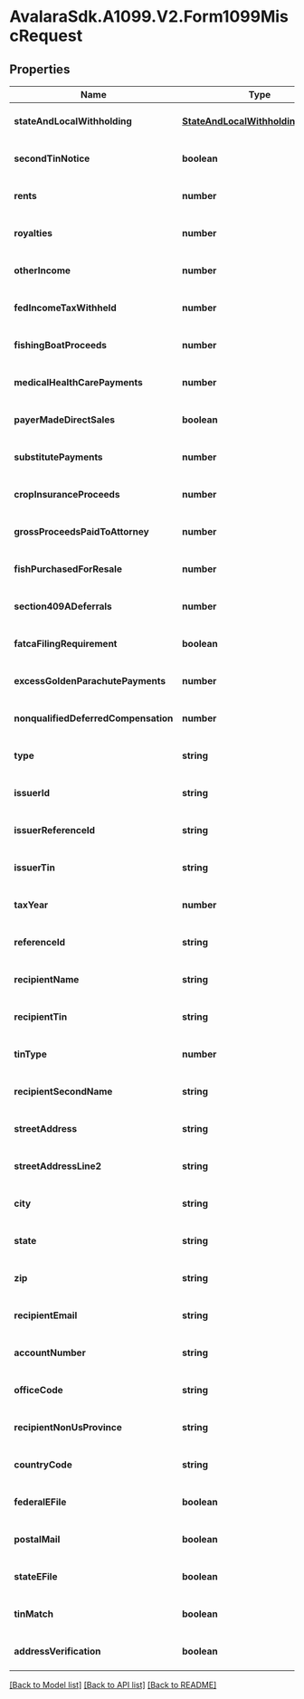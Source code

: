 # AvalaraSdk.A1099.V2.Form1099MiscRequest

## Properties

Name | Type | Description | Notes
------------ | ------------- | ------------- | -------------
**stateAndLocalWithholding** | [**StateAndLocalWithholdingRequest**](StateAndLocalWithholdingRequest.md) |  | [optional] [default to undefined]
**secondTinNotice** | **boolean** |  | [optional] [default to undefined]
**rents** | **number** |  | [optional] [default to undefined]
**royalties** | **number** |  | [optional] [default to undefined]
**otherIncome** | **number** |  | [optional] [default to undefined]
**fedIncomeTaxWithheld** | **number** |  | [optional] [default to undefined]
**fishingBoatProceeds** | **number** |  | [optional] [default to undefined]
**medicalHealthCarePayments** | **number** |  | [optional] [default to undefined]
**payerMadeDirectSales** | **boolean** |  | [optional] [default to undefined]
**substitutePayments** | **number** |  | [optional] [default to undefined]
**cropInsuranceProceeds** | **number** |  | [optional] [default to undefined]
**grossProceedsPaidToAttorney** | **number** |  | [optional] [default to undefined]
**fishPurchasedForResale** | **number** |  | [optional] [default to undefined]
**section409ADeferrals** | **number** |  | [optional] [default to undefined]
**fatcaFilingRequirement** | **boolean** |  | [optional] [default to undefined]
**excessGoldenParachutePayments** | **number** |  | [optional] [default to undefined]
**nonqualifiedDeferredCompensation** | **number** |  | [optional] [default to undefined]
**type** | **string** |  | [optional] [default to undefined]
**issuerId** | **string** |  | [optional] [default to undefined]
**issuerReferenceId** | **string** |  | [optional] [default to undefined]
**issuerTin** | **string** |  | [optional] [default to undefined]
**taxYear** | **number** |  | [optional] [default to undefined]
**referenceId** | **string** |  | [optional] [default to undefined]
**recipientName** | **string** |  | [optional] [default to undefined]
**recipientTin** | **string** |  | [optional] [default to undefined]
**tinType** | **number** |  | [optional] [default to undefined]
**recipientSecondName** | **string** |  | [optional] [default to undefined]
**streetAddress** | **string** |  | [optional] [default to undefined]
**streetAddressLine2** | **string** |  | [optional] [default to undefined]
**city** | **string** |  | [optional] [default to undefined]
**state** | **string** |  | [optional] [default to undefined]
**zip** | **string** |  | [optional] [default to undefined]
**recipientEmail** | **string** |  | [optional] [default to undefined]
**accountNumber** | **string** |  | [optional] [default to undefined]
**officeCode** | **string** |  | [optional] [default to undefined]
**recipientNonUsProvince** | **string** |  | [optional] [default to undefined]
**countryCode** | **string** |  | [optional] [default to undefined]
**federalEFile** | **boolean** |  | [optional] [default to undefined]
**postalMail** | **boolean** |  | [optional] [default to undefined]
**stateEFile** | **boolean** |  | [optional] [default to undefined]
**tinMatch** | **boolean** |  | [optional] [default to undefined]
**addressVerification** | **boolean** |  | [optional] [default to undefined]

[[Back to Model list]](../../../README.md#documentation-for-models) [[Back to API list]](../../../README.md#documentation-for-api-endpoints) [[Back to README]](../../../README.md)

